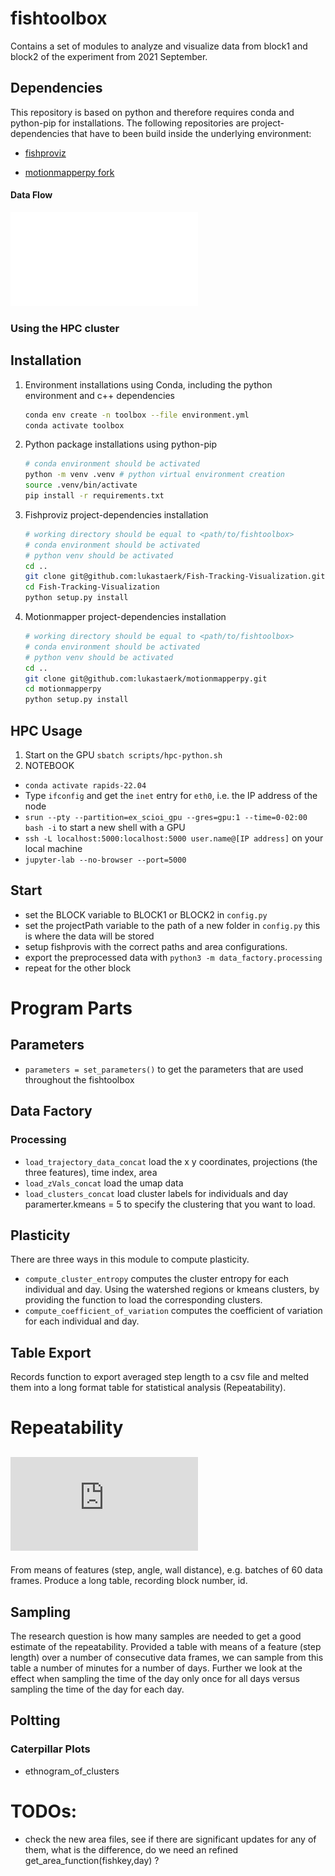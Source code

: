 # fishtoolbox

Contains a set of modules to analyze and visualize data from block1 and block2 of the experiment from 2021 September. 

## Dependencies
This repository is based on python and therefore requires conda and python-pip for installations.
The following repositories are project-dependencies that have to been build inside the underlying environment:
- [fishproviz](https://github.com/lukastaerk/Fish-Tracking-Visualization)

- [motionmapperpy fork](https://github.com/lukastaerk/motionmapperpy)

#### Data Flow
![Dataflow](./docs/dataflow.pdf)

### Using the HPC cluster
## Installation
1. Environment installations using Conda, including the python environment and c++ dependencies
    ```bash
    conda env create -n toolbox --file environment.yml
    conda activate toolbox
    ```
2. Python package installations using python-pip
    ```bash
    # conda environment should be activated
    python -m venv .venv # python virtual environment creation
    source .venv/bin/activate
    pip install -r requirements.txt
    ```
3. Fishproviz project-dependencies installation
    ```bash
    # working directory should be equal to <path/to/fishtoolbox>
    # conda environment should be activated
    # python venv should be activated
    cd ..
    git clone git@github.com:lukastaerk/Fish-Tracking-Visualization.git
    cd Fish-Tracking-Visualization
    python setup.py install
    ```
4. Motionmapper project-dependencies installation
    ```bash
    # working directory should be equal to <path/to/fishtoolbox>
    # conda environment should be activated
    # python venv should be activated
    cd ..
    git clone git@github.com:lukastaerk/motionmapperpy.git
    cd motionmapperpy
    python setup.py install
    ```

## HPC Usage
1. Start on the GPU
`sbatch scripts/hpc-python.sh`
2. NOTEBOOK
- `conda activate rapids-22.04`
- Type `ifconfig` and get the `inet` entry for `eth0`, i.e. the IP address of the node
- `srun --pty --partition=ex_scioi_gpu --gres=gpu:1 --time=0-02:00 bash -i` to start a new shell with a GPU
- `ssh -L localhost:5000:localhost:5000 user.name@[IP address]` on your local machine
- `jupyter-lab --no-browser --port=5000`

## Start
- set the BLOCK variable to BLOCK1 or BLOCK2 in `config.py`
- set the projectPath variable to the path of a new folder in `config.py` this is where the data will be stored
- setup fishprovis with the correct paths and area configurations. 
- export the preprocessed data with `python3 -m data_factory.processing` 
- repeat for the other block

# Program Parts
## Parameters 
- `parameters = set_parameters()` to get the parameters that are used throughout the fishtoolbox 

## Data Factory 
### Processing 
- `load_trajectory_data_concat` load the x y coordinates, projections (the three features), time index, area
- `load_zVals_concat` load the umap data
- `load_clusters_concat` load cluster labels for individuals and day 
    paramerter.kmeans = 5 to specify the clustering that you want to load. 

## Plasticity  
There are three ways in this module to compute plasticity. 
- `compute_cluster_entropy` computes the cluster entropy for each individual and day. Using the watershed regions or kmeans clusters, by providing the function to load the corresponding clusters.
- `compute_coefficient_of_variation` computes the coefficient of variation for each individual and day.

## Table Export 
Records function to export averaged step length to a csv file and melted them into a long format table for statistical analysis (Repeatability).

# Repeatability 
## ![Repeatability](https://cran.r-project.org/web/packages/rptR/vignettes/rptR.html)
From means of features (step, angle, wall distance), e.g. batches of 60 data frames. Produce a long table, recording block number, id. 
## Sampling
The research question is how many samples are needed to get a good estimate of the repeatability.
Provided a table with means of a feature (step length) over a number of consecutive data frames, we can sample from this table a number of minutes for a number of days. Further we look at the effect when sampling the time of the day only once for all days versus sampling the time of the day for each day.


## Poltting 
### Caterpillar Plots
- ethnogram_of_clusters

# TODOs:
- check the new area files, see if there are significant updates for any of them, what is the difference, do we need an refined get_area_function(fishkey,day) ? 


